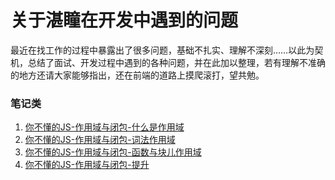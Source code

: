 # 关于湛瞳在开发中遇到的问题

最近在找工作的过程中暴露出了很多问题，基础不扎实、理解不深刻……以此为契机，总结了面试、开发过程中遇到的各种问题，并在此加以整理，若有理解不准确的地方还请大家能够指出，还在前端的道路上摸爬滚打，望共勉。

### 笔记类
1. [你不懂的JS-作用域与闭包-什么是作用域](./books/you_dont_know_js-scope_closures-1.md)
2. [你不懂的JS-作用域与闭包-词法作用域](./books/you_dont_know_js-scope_closures-2.md)
3. [你不懂的JS-作用域与闭包-函数与块儿作用域](./books/you_dont_know_js-scope_closures-3.md)
4. [你不懂的JS-作用域与闭包-提升](./books/you_dont_know_js-scope_closures-4.md)

